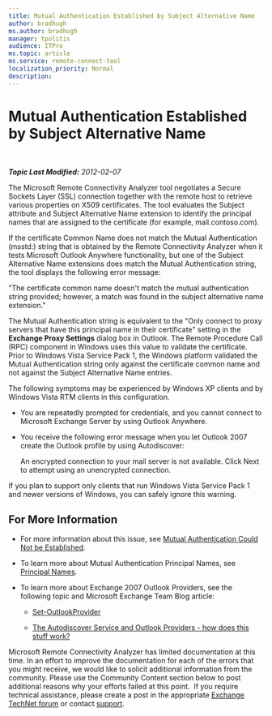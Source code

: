 ```yaml
---
title: Mutual Authentication Established by Subject Alternative Name
author: bradhugh
ms.author: bradhugh
manager: tpolitis
audience: ITPro 
ms.topic: article 
ms.service: remote-connect-tool
localization_priority: Normal
description: 
---
```


<div data-xmlns="https://www.w3.org/1999/xhtml">

<div class="topic" data-xmlns="https://www.w3.org/1999/xhtml" data-msxsl="urn:schemas-microsoft-com:xslt" data-cs="https://msdn.microsoft.com/">

<div data-asp="https://msdn2.microsoft.com/asp">

# Mutual Authentication Established by Subject Alternative Name

</div>

<div id="mainSection">

<div id="mainBody">

<span> </span>

_**Topic Last Modified:** 2012-02-07_

The Microsoft Remote Connectivity Analyzer tool negotiates a Secure Sockets Layer (SSL) connection together with the remote host to retrieve various properties on X509 certificates. The tool evaluates the Subject attribute and Subject Alternative Name extension to identify the principal names that are assigned to the certificate (for example, mail.contoso.com).

If the certificate Common Name does not match the Mutual Authentication (msstd:) string that is obtained by the Remote Connectivity Analyzer when it tests Microsoft Outlook Anywhere functionality, but one of the Subject Alternative Name extensions does match the Mutual Authentication string, the tool displays the following error message:

"The certificate common name doesn't match the mutual authentication string provided; however, a match was found in the subject alternative name extension."

The Mutual Authentication string is equivalent to the "Only connect to proxy servers that have this principal name in their certificate" setting in the **Exchange Proxy Settings** dialog box in Outlook. The Remote Procedure Call (RPC) component in Windows uses this value to validate the certificate. Prior to Windows Vista Service Pack 1, the Windows platform validated the Mutual Authentication string only against the certificate common name and not against the Subject Alternative Name entries.

The following symptoms may be experienced by Windows XP clients and by Windows Vista RTM clients in this configuration.

  - You are repeatedly prompted for credentials, and you cannot connect to Microsoft Exchange Server by using Outlook Anywhere.

  - You receive the following error message when you let Outlook 2007 create the Outlook profile by using Autodiscover:
    
    An encrypted connection to your mail server is not available. Click Next to attempt using an unencrypted connection.

If you plan to support only clients that run Windows Vista Service Pack 1 and newer versions of Windows, you can safely ignore this warning.

<div>

## For More Information

  - For more information about this issue, see [Mutual Authentication Could Not be Established](mutual-authentication-could-not-be-established.md).

  - To learn more about Mutual Authentication Principal Names, see [Principal Names](https://go.microsoft.com/fwlink/?linkid=93417).

  - To learn more about Exchange 2007 Outlook Providers, see the following topic and Microsoft Exchange Team Blog article:
    
      - [Set-OutlookProvider](https://go.microsoft.com/fwlink/?linkid=161815)
    
      - [The Autodiscover Service and Outlook Providers - how does this stuff work?](https://go.microsoft.com/fwlink/?linkid=161811)

Microsoft Remote Connectivity Analyzer has limited documentation at this time. In an effort to improve the documentation for each of the errors that you might receive, we would like to solicit additional information from the community. Please use the Community Content section below to post additional reasons why your efforts failed at this point.  If you require technical assistance, please create a post in the appropriate [Exchange TechNet forum](https://go.microsoft.com/fwlink/?linkid=73420) or contact [support](https://go.microsoft.com/fwlink/?linkid=8158).

</div>

</div>

<span> </span>

</div>

</div>

</div>

